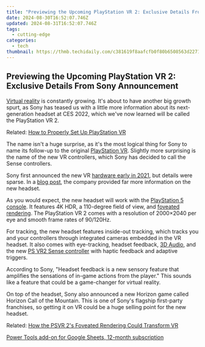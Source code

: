 ```yaml
---
title: "Previewing the Upcoming PlayStation VR 2: Exclusive Details From Sony Announcement"
date: 2024-08-30T16:52:07.746Z
updated: 2024-08-31T16:52:07.746Z
tags:
  - cutting-edge
categories:
  - tech
thumbnail: https://thmb.techidaily.com/c381619f8aafcfb0f80b6508563d2271437d8649f2f0442bcc2c7a6fb3d30ee1.jpg
---
```


## Previewing the Upcoming PlayStation VR 2: Exclusive Details From Sony Announcement

[Virtual reality](https://screen-capture.techidaily.com/new-easing-high-encoding-issues-in-obs-for-2024/) is constantly growing. It's about to have another big growth spurt, as Sony has teased us with a little more information about its next-generation headset at CES 2022, which we've now learned will be called the PlayStation VR 2.

Related: [How to Properly Set Up PlayStation VR](https://some-approaches.techidaily.com/in-2024-understanding-and-adhering-to-soundtracks-legal-requirements-on-instagram/) 

 The name isn't a huge surprise, as it's the most logical thing for Sony to name its follow-up to the original [PlayStation VR](https://some-approaches.techidaily.com/in-2024-understanding-and-adhering-to-soundtracks-legal-requirements-on-instagram/). Slightly more surprising is the name of the new VR controllers, which Sony has decided to call the Sense controllers.

 Sony first announced the new VR [hardware early in 2021](https://blog.playstation.com/2021/02/23/introducing-the-next-generation-of-vr-on-playstation/), but details were sparse. In a [blog post](https://blog.playstation.com/2022/01/04/playstation-vr2-and-playstation-vr2-sense-controller-the-next-generation-of-vr-gaming-on-ps5/), the company provided far more information on the new headset.

 As you would expect, the new headset will work with the [PlayStation 5 console](https://hardware-tips.techidaily.com/discover-new-gadgets-with-toms-electronics-expertise/). It features 4K HDR, a 110-degree field of view, and [foveated rendering](https://techidaily.com/how-to-recover-lost-data-on-apple-iphone-13-mini-drfone-by-drfone-ios-data-recovery-ios-data-recovery/). The PlayStation VR 2 comes with a resolution of 2000×2040 per eye and smooth frame rates of 90/120Hz.

 For tracking, the new headset features inside-out tracking, which tracks you and your controllers through integrated cameras embedded in the VR headset. It also comes with eye-tracking, headset feedback, [3D Audio](https://android-unlock.techidaily.com/in-2024-pattern-locks-are-unsafe-secure-your-samsung-galaxy-a14-5g-phone-now-with-these-tips-by-drfone-android/), and the new [PS VR2 Sense controller](https://blog.playstation.com/2021/03/18/next-gen-vr-on-ps5-the-new-controller/) with haptic feedback and adaptive triggers.

 According to Sony, "Headset feedback is a new sensory feature that amplifies the sensations of in-game actions from the player." This sounds like a feature that could be a game-changer for virtual reality.

 On top of the headset, Sony also announced a new Horizon game called Horizon Call of the Mountain. This is one of Sony's flagship first-party franchises, so getting it on VR could be a huge selling point for the new headset.

Related: [How the PSVR 2's Foveated Rendering Could Transform VR](https://techidaily.com/how-to-recover-lost-data-on-apple-iphone-13-mini-drfone-by-drfone-ios-data-recovery-ios-data-recovery/)

<ins class="adsbygoogle"
     style="display:block"
     data-ad-format="autorelaxed"
     data-ad-client="ca-pub-7571918770474297"
     data-ad-slot="1223367746"></ins>



<ins class="adsbygoogle"
     style="display:block"
     data-ad-client="ca-pub-7571918770474297"
     data-ad-slot="8358498916"
     data-ad-format="auto"
     data-full-width-responsive="true"></ins>



<!-- affiliate ads begin -->
<a href="https://secure.2checkout.com/order/checkout.php?PRODS=4721564&QTY=1&AFFILIATE=108875&CART=1">Power Tools add-on for Google Sheets, 12-month subscription</a>
<!-- affiliate ads end -->